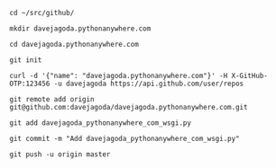 `cd ~/src/github/`

`mkdir davejagoda.pythonanywhere.com`

`cd davejagoda.pythonanywhere.com`

`git init`

`curl -d '{"name": "davejagoda.pythonanywhere.com"}' -H X-GitHub-OTP:123456 -u davejagoda https://api.github.com/user/repos`

`git remote add origin git@github.com:davejagoda/davejagoda.pythonanywhere.com.git`

`git add davejagoda_pythonanywhere_com_wsgi.py`

`git commit -m "Add davejagoda_pythonanywhere_com_wsgi.py"`

`git push -u origin master`
